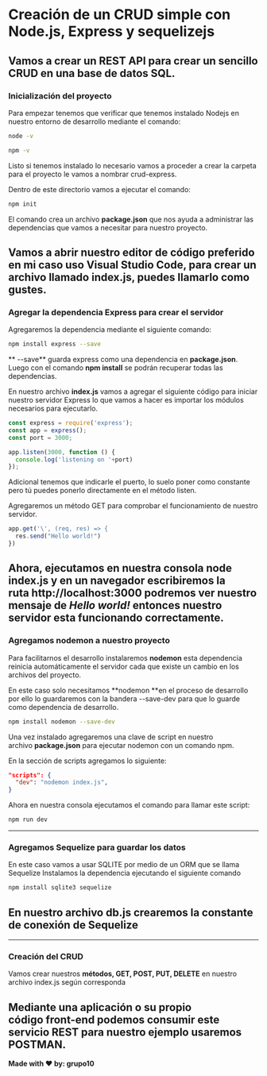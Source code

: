 
# Creación de un CRUD simple con Node.js, Express y sequelizejs

Vamos a crear un REST API para crear un sencillo CRUD en una base de
datos SQL.
---
### Inicialización del proyecto
Para empezar tenemos que verificar que tenemos instalado Nodejs en
nuestro entorno de desarrollo mediante el comando:
```bash
node -v

npm -v
```
Listo si tenemos instalado lo necesario vamos a proceder a crear la
carpeta para el proyecto le vamos a nombrar crud-express.

Dentro de este directorio vamos a ejecutar el comando:
```bash
npm init
```
El comando crea un archivo **package.json** que nos ayuda a administrar
las dependencias que vamos a necesitar para nuestro proyecto.

Vamos a abrir nuestro editor de código preferido en mi caso uso Visual
Studio Code, para crear un archivo llamado index.js, puedes llamarlo
como gustes.
---
### Agregar la dependencia Express para crear el servidor

Agregaremos la dependencia mediante el siguiente comando:
```bash
npm install express --save
```
** \--save** guarda express como una dependencia en **package.json**.
Luego con el comando **npm install** se podrán recuperar todas las
dependencias.

En nuestro archivo **index.js** vamos a agregar el siguiente código para
iniciar nuestro servidor Express lo que vamos a hacer es importar los
módulos necesarios para ejecutarlo.
```js
const express = require('express');
const app = express();
const port = 3000;

app.listen(3000, function () {
  console.log('listening on '+port)
});
```
Adicional tenemos que indicarle el puerto, lo suelo poner como constante
pero tú puedes ponerlo directamente en el método listen.

Agregaremos un método GET para comprobar el funcionamiento de nuestro
servidor.
```js
app.get('\', (req, res) => {
  res.send("Hello world!")
})
```
Ahora, ejecutamos en nuestra consola **node index.js** y en un navegador
escribiremos la ruta http://localhost:3000 podremos ver nuestro
mensaje de *Hello world!* entonces nuestro servidor esta funcionando
correctamente.
---
### Agregamos nodemon a nuestro proyecto

Para facilitarnos el desarrollo instalaremos **nodemon** esta
dependencia reinicia automáticamente el servidor cada que existe un
cambio en los archivos del proyecto.

En este caso solo necesitamos **nodemon **en el proceso de desarrollo
por ello lo guardaremos con la bandera --save-dev para que lo guarde
como dependencia de desarrollo.
```bash
npm install nodemon --save-dev
```
Una vez instalado agregaremos una clave de script en nuestro
archivo **package.json** para ejecutar nodemon con un comando npm.

En la sección de scripts agregamos lo siguiente:
```json
"scripts": {
  "dev": "nodemon index.js",
}
```
Ahora en nuestra consola ejecutamos el comando para llamar este script:
```bash
npm run dev
```
---
### Agregamos Sequelize para guardar los datos

En este caso vamos a usar SQLITE por medio de un ORM que se llama
Sequelize Instalamos la dependencia ejecutando el siguiente comando

```bash
npm install sqlite3 sequelize
```
En nuestro archivo db.js crearemos la constante de conexión de
Sequelize
---
---
### Creación del CRUD

Vamos crear nuestros **métodos, GET, POST, PUT, DELETE** en nuestro
archivo index.js según corresponda

Mediante una aplicación o su propio código **front-end** podemos
consumir este servicio REST para nuestro ejemplo usaremos POSTMAN.
---
**Made with ❤️ by: grupo10**
